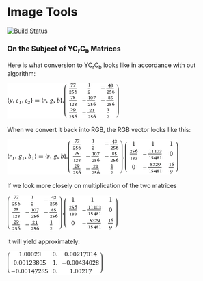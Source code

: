 # Image Tools
[![Build Status](https://travis-ci.org/a10nik/borbu-images.svg?branch=master)](https://travis-ci.org/a10nik/borbu-images)

### On the Subject of YC<sub>r</sub>C<sub>b</sub> Matrices

Here is what conversion to YC<sub>r</sub>C<sub>b</sub> looks like in accordance with out algorithm:

![](/readme-imgs/YCrCb-to.gif?raw=true)

When we convert it back into RGB, the RGB vector looks like this:

![](/readme-imgs/YCrCb-to-and-froh.gif?raw=true)

If we look more closely on multiplication of the two matrices

![](/readme-imgs/YCrCb-times-Inverse-YCrCb-input.gif?raw=true)

it will yield approximately:

![](/readme-imgs/YCrCb-times-Inverse-YCrCb-res.gif?raw=true)
